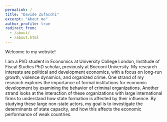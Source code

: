 ```yaml
---
permalink: /
title: "Davide Zufacchi"
excerpt: "About me"
author_profile: true
redirect_from: 
  - /about/
  - /about.html
---
```

Welcome to my website!

I am a PhD student in Economics at University College London, Institude of Fiscal Studies PhD scholar, previously at Bocconi University.
My research interests are political and development economics, with a focus on long-run growth, violence dynamics, and organized crime. One strand of my research explores the importance of formal institutions for economic development by examining the behavior of criminal organizations. Another strand looks at the interaction of these organizations with large international firms to understand how state formation is affected by their influence. By studying these large non-state actors, my goal is to investigate the determinants of state capacity, and how this affects the economic performance of weak countries.
